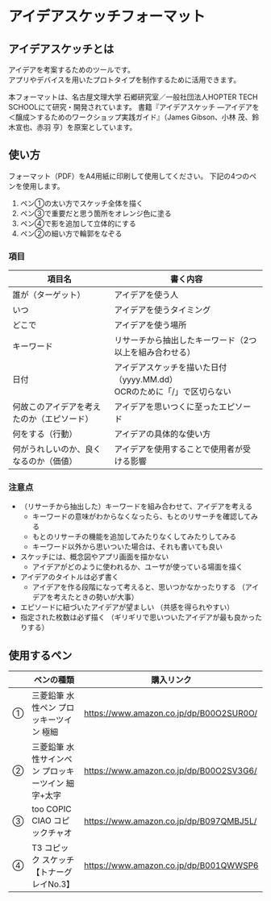 # アイデアスケッチフォーマット

## アイデアスケッチとは
アイデアを考案するためのツールです。  
アプリやデバイスを用いたプロトタイプを制作するために活用できます。

本フォーマットは、名古屋文理大学 石郷研究室／一般社団法人HOPTER TECH SCHOOLにて研究・開発されています。
書籍『アイデアスケッチ ―アイデアを＜醸成＞するためのワークショップ実践ガイド』（James Gibson、小林 茂、鈴木宣也、赤羽 亨）を原案としています。

## 使い方
フォーマット（PDF）をA4用紙に印刷して使用してください。
下記の4つのペンを使用します。

1. ペン①の太い方でスケッチ全体を描く
2. ペン③で重要だと思う箇所をオレンジ色に塗る
3. ペン④で影を追加して立体的にする
4. ペン②の細い方で輪郭をなぞる

### 項目
|項目名|書く内容|
|--------------|--------------|
|誰が（ターゲット）|アイデアを使う人|
|いつ|アイデアを使うタイミング|
|どこで|アイデアを使う場所|
|キーワード|リサーチから抽出したキーワード（2つ以上を組み合わせる）|
|日付|アイデアスケッチを描いた日付（yyyy.MM.dd）<br>OCRのために「/」で区切らない|
|何故このアイデアを考えたのか（エピソード）|アイデアを思いつくに至ったエピソード|
|何をする（行動）|アイデアの具体的な使い方|
|何がうれしいのか、良くなるのか（価値）|アイデアを使用することで使用者が受ける影響|

### 注意点
* （リサーチから抽出した）キーワードを組み合わせて、アイデアを考える
  * キーワードの意味がわからなくなったら、もとのリサーチを確認してみる
  * もとのリサーチの機能を追加してみたりなくしてみたりしてみる
  * キーワード以外から思いついた場合は、それも書いても良い
* スケッチには、概念図やアプリ画面を描かない
  * アイデアがどのように使われるか、ユーザが使っている場面を描く
* アイデアのタイトルは必ず書く
  * アイデアを作る段階になって考えると、思いつかなかったりする
  （アイデアを考えたときの勢いが大事）
* エピソードに紐づいたアイデアが望ましい
（共感を得られやすい）
* 指定された枚数は必ず描く
（ギリギリで思いついたアイデアが最も良かったりする）

## 使用するペン
||ペンの種類|購入リンク|
|--------------|--------------|--------------|
|①|三菱鉛筆 水性ペン プロッキーツイン 極細|https://www.amazon.co.jp/dp/B00O2SUR0O/|
|②|三菱鉛筆 水性サインペン プロッキーツイン 細字+太字|https://www.amazon.co.jp/dp/B00O2SV3G6/|
|③|too COPIC CIAO コピックチャオ|https://www.amazon.co.jp/dp/B097QMBJ5L/|
|④|T3 コピック スケッチ【トナーグレイNo.3】|https://www.amazon.co.jp/dp/B001QWWSP6|
